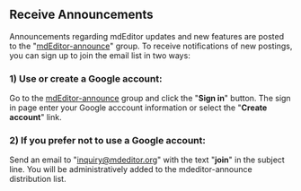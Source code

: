 ## Receive Announcements

Announcements regarding mdEditor updates and new features are posted to the "[mdEditor-announce](https://groups.google.com/g/mdeditor-announce)" group.
  To receive notifications of new postings, you can sign up to join the email list in two ways:

### 1) Use or create a Google account:

Go to the [mdEditor-announce](https://groups.google.com/g/mdeditor-announce) group
  and click the "**Sign in**" button. The sign in page enter your Google acccount information or select the "**Create account**" link.

### 2) If you prefer not to use a Google account</strong>:

Send an email to "[inquiry@mdeditor.org](mailto:inquiry@mdeditor.org?subject=join)" with the text "**join**" in the subject line. You will be administratively added to the mdeditor-announce distribution list.
